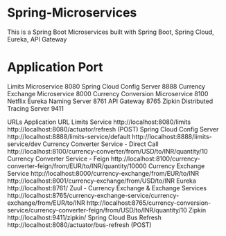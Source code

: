 # Spring-Microservices
This is a Spring Boot Microservices built with Spring Boot, Spring Cloud, Eureka, API Gateway

# Application                           Port
Limits Microservice                     8080
Spring Cloud Config Server              8888
Currency Exchange Microservice          8000
Currency Conversion Microservice        8100
Netflix Eureka Naming Server            8761
API Gateway                             8765
Zipkin Distributed Tracing Server       9411

URLs
Application	URL
Limits Service	http://localhost:8080/limits http://localhost:8080/actuator/refresh (POST)
Spring Cloud Config Server	http://localhost:8888/limits-service/default http://localhost:8888/limits-service/dev
Currency Converter Service - Direct Call	http://localhost:8100/currency-converter/from/USD/to/INR/quantity/10
Currency Converter Service - Feign	http://localhost:8100/currency-converter-feign/from/EUR/to/INR/quantity/10000
Currency Exchange Service	http://localhost:8000/currency-exchange/from/EUR/to/INR http://localhost:8001/currency-exchange/from/USD/to/INR
Eureka	http://localhost:8761/
Zuul - Currency Exchange & Exchange Services	http://localhost:8765/currency-exchange-service/currency-exchange/from/EUR/to/INR http://localhost:8765/currency-conversion-service/currency-converter-feign/from/USD/to/INR/quantity/10
Zipkin	http://localhost:9411/zipkin/
Spring Cloud Bus Refresh	http://localhost:8080/actuator/bus-refresh (POST)